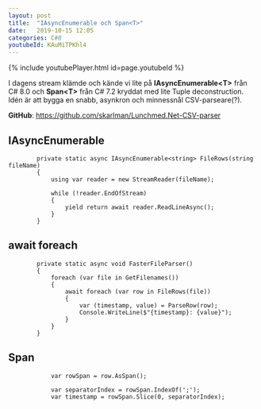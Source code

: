 ```yaml
---
layout: post
title:  "IAsyncEnumerable och Span<T>"
date:   2019-10-15 12:05
categories: C#8
youtubeId: KAuMiTPKhl4
---
```


{% include youtubePlayer.html id=page.youtubeId %}

I dagens stream klämde och kände vi lite på **IAsyncEnumerable\<T>** från C# 8.0 och **Span\<T>** från C# 7.2 kryddat med lite Tuple deconstruction. Idén är att bygga en snabb, asynkron och minnessnål CSV-parseare(?).

**GitHub**: https://github.com/skarlman/Lunchmed.Net-CSV-parser


## IAsyncEnumerable<T>
```
        private static async IAsyncEnumerable<string> FileRows(string fileName)
        {
            using var reader = new StreamReader(fileName);

            while (!reader.EndOfStream)
            {
                yield return await reader.ReadLineAsync();
            }
        }
```

## await foreach

```
        private static async void FasterFileParser()
        {
            foreach (var file in GetFilenames())
            {
                await foreach (var row in FileRows(file))
                {
                    var (timestamp, value) = ParseRow(row);
                    Console.WriteLine($"{timestamp}: {value}");
                }
            }
        }
```

## Span<T>
```
            var rowSpan = row.AsSpan();

            var separatorIndex = rowSpan.IndexOf(';');
            var timestamp = rowSpan.Slice(0, separatorIndex);

```

